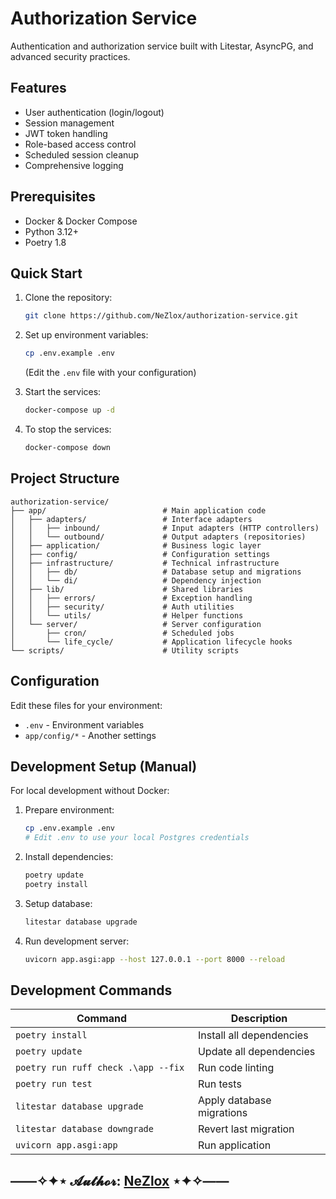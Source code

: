 # Authorization Service

Authentication and authorization service built with Litestar, AsyncPG, and advanced security practices.

## Features

- User authentication (login/logout)
- Session management
- JWT token handling
- Role-based access control
- Scheduled session cleanup
- Comprehensive logging

## Prerequisites

- Docker & Docker Compose
- Python 3.12+
- Poetry 1.8

## Quick Start

1. Clone the repository:
   ```bash
   git clone https://github.com/NeZlox/authorization-service.git
   ```

2. Set up environment variables:
   ```bash
   cp .env.example .env
   ```
   (Edit the `.env` file with your configuration)

3. Start the services:
   ```bash
   docker-compose up -d
   ```

4. To stop the services:
   ```bash
   docker-compose down
   ```

## Project Structure

```
authorization-service/
├── app/                          # Main application code
│   ├── adapters/                 # Interface adapters
│   │   ├── inbound/              # Input adapters (HTTP controllers)
│   │   └── outbound/             # Output adapters (repositories)
│   ├── application/              # Business logic layer
│   ├── config/                   # Configuration settings
│   ├── infrastructure/           # Technical infrastructure
│   │   ├── db/                   # Database setup and migrations
│   │   └── di/                   # Dependency injection
│   ├── lib/                      # Shared libraries
│   │   ├── errors/               # Exception handling
│   │   ├── security/             # Auth utilities
│   │   └── utils/                # Helper functions
│   └── server/                   # Server configuration
│       ├── cron/                 # Scheduled jobs
│       └── life_cycle/           # Application lifecycle hooks
└── scripts/                      # Utility scripts
```

## Configuration

Edit these files for your environment:

- `.env` - Environment variables
- `app/config/*` - Another settings

## Development Setup (Manual)

For local development without Docker:

1. Prepare environment:
   ```bash
   cp .env.example .env
   # Edit .env to use your local Postgres credentials
   ```

2. Install dependencies:
   ```bash
   poetry update
   poetry install
   ```

3. Setup database:
   ```bash
   litestar database upgrade
   ```

4. Run development server:
   ```bash
   uvicorn app.asgi:app --host 127.0.0.1 --port 8000 --reload
   ```
   
## Development Commands

| Command                               | Description               |
|---------------------------------------|---------------------------|
| `poetry install`                      | Install all dependencies  |
| `poetry update`                       | Update all dependencies   |
| `poetry run ruff check .\app --fix  ` | Run code linting          |
| `poetry run test`                     | Run tests                 |
| `litestar database upgrade`           | Apply database migrations |
| `litestar database downgrade`         | Revert last migration     |
| `uvicorn app.asgi:app`                | Run application           |

##  ――✧✦⋆ 𝓐𝓾𝓽𝓱𝓸𝓻: [**NeZlox**](https://github.com/NeZlox) ⋆✦✧――
